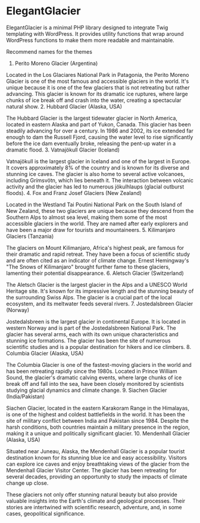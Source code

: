# ElegantGlacier
ElegantGlacier is a minimal PHP library designed to integrate Twig templating with WordPress. It provides utility functions that wrap around WordPress functions to make them more readable and maintainable.

Recommend names for the themes

1. Perito Moreno Glacier (Argentina)

Located in the Los Glaciares National Park in Patagonia, the Perito Moreno Glacier is one of the most famous and accessible glaciers in the world. It's unique because it is one of the few glaciers that is not retreating but rather advancing. This glacier is known for its dramatic ice ruptures, where large chunks of ice break off and crash into the water, creating a spectacular natural show.
2. Hubbard Glacier (Alaska, USA)

The Hubbard Glacier is the largest tidewater glacier in North America, located in eastern Alaska and part of Yukon, Canada. This glacier has been steadily advancing for over a century. In 1986 and 2002, its ice extended far enough to dam the Russell Fjord, causing the water level to rise significantly before the ice dam eventually broke, releasing the pent-up water in a dramatic flood.
3. Vatnajökull Glacier (Iceland)

Vatnajökull is the largest glacier in Iceland and one of the largest in Europe. It covers approximately 8% of the country and is known for its diverse and stunning ice caves. The glacier is also home to several active volcanoes, including Grímsvötn, which lies beneath it. The interaction between volcanic activity and the glacier has led to numerous jökulhlaups (glacial outburst floods).
4. Fox and Franz Josef Glaciers (New Zealand)

Located in the Westland Tai Poutini National Park on the South Island of New Zealand, these two glaciers are unique because they descend from the Southern Alps to almost sea level, making them some of the most accessible glaciers in the world. They are named after early explorers and have been a major draw for tourists and mountaineers.
5. Kilimanjaro Glaciers (Tanzania)

The glaciers on Mount Kilimanjaro, Africa's highest peak, are famous for their dramatic and rapid retreat. They have been a focus of scientific study and are often cited as an indicator of climate change. Ernest Hemingway's "The Snows of Kilimanjaro" brought further fame to these glaciers, lamenting their potential disappearance.
6. Aletsch Glacier (Switzerland)

The Aletsch Glacier is the largest glacier in the Alps and a UNESCO World Heritage site. It's known for its impressive length and the stunning beauty of the surrounding Swiss Alps. The glacier is a crucial part of the local ecosystem, and its meltwater feeds several rivers.
7. Jostedalsbreen Glacier (Norway)

Jostedalsbreen is the largest glacier in continental Europe. It is located in western Norway and is part of the Jostedalsbreen National Park. The glacier has several arms, each with its own unique characteristics and stunning ice formations. The glacier has been the site of numerous scientific studies and is a popular destination for hikers and ice climbers.
8. Columbia Glacier (Alaska, USA)

The Columbia Glacier is one of the fastest-moving glaciers in the world and has been retreating rapidly since the 1980s. Located in Prince William Sound, the glacier's dramatic calving events, where large chunks of ice break off and fall into the sea, have been closely monitored by scientists studying glacial dynamics and climate change.
9. Siachen Glacier (India/Pakistan)

Siachen Glacier, located in the eastern Karakoram Range in the Himalayas, is one of the highest and coldest battlefields in the world. It has been the site of military conflict between India and Pakistan since 1984. Despite the harsh conditions, both countries maintain a military presence in the region, making it a unique and politically significant glacier.
10. Mendenhall Glacier (Alaska, USA)

Situated near Juneau, Alaska, the Mendenhall Glacier is a popular tourist destination known for its stunning blue ice and easy accessibility. Visitors can explore ice caves and enjoy breathtaking views of the glacier from the Mendenhall Glacier Visitor Center. The glacier has been retreating for several decades, providing an opportunity to study the impacts of climate change up close.

These glaciers not only offer stunning natural beauty but also provide valuable insights into the Earth's climate and geological processes. Their stories are intertwined with scientific research, adventure, and, in some cases, geopolitical significance.
